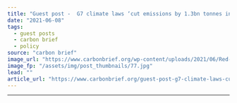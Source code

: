 ```yaml
---
title: "Guest post -  G7 climate laws ‘cut emissions by 1.3bn tonnes in 2019’"
date: "2021-06-08"
tags: 
  - guest posts
  - carbon brief
  - policy
source: "carbon brief"
image_url: "https://www.carbonbrief.org/wp-content/uploads/2021/06/Red-phone-box-in-St-Ives-decorated-to-welcome-the-G7-summit-to-Cornwall-583x372.jpg"
image_fp: "/assets/img/post_thumbnails/77.jpg"
lead: ""
article_url: "https://www.carbonbrief.org/guest-post-g7-climate-laws-cut-emissions-by-1-3bn-tonnes-in-2019"
---
```


---
